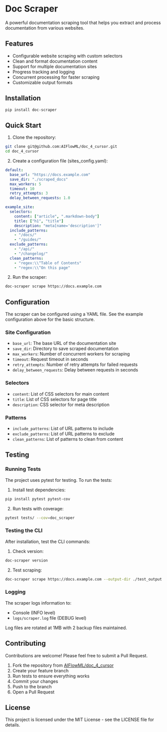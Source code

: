 # Doc Scraper

A powerful documentation scraping tool that helps you extract and process documentation from various websites.

## Features

- Configurable website scraping with custom selectors
- Clean and format documentation content
- Support for multiple documentation sites
- Progress tracking and logging
- Concurrent processing for faster scraping
- Customizable output formats

## Installation

```bash
pip install doc-scraper
```

## Quick Start

1. Clone the repository:
```bash
git clone git@github.com:AIFlowML/doc_4_cursor.git
cd doc_4_cursor
```

2. Create a configuration file (sites_config.yaml):

```yaml
default:
  base_url: "https://docs.example.com"
  save_dir: "./scraped_docs"
  max_workers: 5
  timeout: 10
  retry_attempts: 3
  delay_between_requests: 1.0

example_site:
  selectors:
    content: ["article", ".markdown-body"]
    title: ["h1", "title"]
    description: "meta[name='description']"
  include_patterns:
    - "/docs/"
    - "/guides/"
  exclude_patterns:
    - "/api/"
    - "/changelog/"
  clean_patterns:
    - "regex:\\^Table of Contents"
    - "regex:\\^On this page"
```

2. Run the scraper:

```bash
doc-scraper scrape https://docs.example.com
```

## Configuration

The scraper can be configured using a YAML file. See the example configuration above for the basic structure.

### Site Configuration

- `base_url`: The base URL of the documentation site
- `save_dir`: Directory to save scraped documentation
- `max_workers`: Number of concurrent workers for scraping
- `timeout`: Request timeout in seconds
- `retry_attempts`: Number of retry attempts for failed requests
- `delay_between_requests`: Delay between requests in seconds

### Selectors

- `content`: List of CSS selectors for main content
- `title`: List of CSS selectors for page title
- `description`: CSS selector for meta description

### Patterns

- `include_patterns`: List of URL patterns to include
- `exclude_patterns`: List of URL patterns to exclude
- `clean_patterns`: List of patterns to clean from content

## Testing

### Running Tests

The project uses pytest for testing. To run the tests:

1. Install test dependencies:
```bash
pip install pytest pytest-cov
```

2. Run tests with coverage:
```bash
pytest tests/ --cov=doc_scraper
```

### Testing the CLI

After installation, test the CLI commands:

1. Check version:
```bash
doc-scraper version
```

2. Test scraping:
```bash
doc-scraper scrape https://docs.example.com --output-dir ./test_output
```

### Logging

The scraper logs information to:
- Console (INFO level)
- `logs/scraper.log` file (DEBUG level)

Log files are rotated at 1MB with 2 backup files maintained.

## Contributing

Contributions are welcome! Please feel free to submit a Pull Request.

1. Fork the repository from [AIFlowML/doc_4_cursor](https://github.com/AIFlowML/doc_4_cursor)
2. Create your feature branch
3. Run tests to ensure everything works
4. Commit your changes
5. Push to the branch
6. Open a Pull Request

## License

This project is licensed under the MIT License - see the LICENSE file for details. 